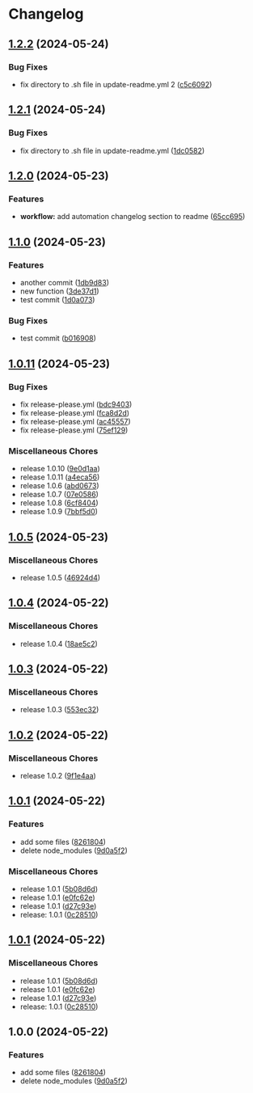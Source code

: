 # Changelog

## [1.2.2](https://github.com/maroon-studio/cargo-route/compare/v1.2.1...v1.2.2) (2024-05-24)


### Bug Fixes

* fix directory to .sh file in update-readme.yml 2 ([c5c6092](https://github.com/maroon-studio/cargo-route/commit/c5c609293a763da52adb6d70c6a4e705accef504))

## [1.2.1](https://github.com/maroon-studio/cargo-route/compare/v1.2.0...v1.2.1) (2024-05-24)


### Bug Fixes

* fix directory to .sh file in update-readme.yml ([1dc0582](https://github.com/maroon-studio/cargo-route/commit/1dc0582f7db6abae0a250853d90a7155a12977c4))

## [1.2.0](https://github.com/maroon-studio/cargo-route/compare/v1.1.0...v1.2.0) (2024-05-23)


### Features

* **workflow:** add automation changelog section to readme ([65cc695](https://github.com/maroon-studio/cargo-route/commit/65cc695c351106b49389e091b6bdb6cd8ef20ab4))

## [1.1.0](https://github.com/maroon-studio/cargo-route/compare/v1.0.11...v1.1.0) (2024-05-23)


### Features

* another commit ([1db9d83](https://github.com/maroon-studio/cargo-route/commit/1db9d83e6fea359a093d15d5224d44dab5319ad8))
* new function ([3de37d1](https://github.com/maroon-studio/cargo-route/commit/3de37d1f61b5aaae3bfbe4949e5cd59e9e699113))
* test commit ([1d0a073](https://github.com/maroon-studio/cargo-route/commit/1d0a0733316dab9bcfbb00fedf76e4dbd3359ce8))


### Bug Fixes

* test commit ([b016908](https://github.com/maroon-studio/cargo-route/commit/b016908185e064375230006b4bd68829e44cde18))

## [1.0.11](https://github.com/maroon-studio/cargo-route/compare/v1.0.5...v1.0.11) (2024-05-23)


### Bug Fixes

* fix release-please.yml ([bdc9403](https://github.com/maroon-studio/cargo-route/commit/bdc9403f205f15dd883d1a272ab0425d00818a88))
* fix release-please.yml ([fca8d2d](https://github.com/maroon-studio/cargo-route/commit/fca8d2d9590438ebb1ce67750f7c9c347218b74e))
* fix release-please.yml ([ac45557](https://github.com/maroon-studio/cargo-route/commit/ac455571d4d219044d1bf07847786b5598df1b14))
* fix release-please.yml ([75ef129](https://github.com/maroon-studio/cargo-route/commit/75ef1293831060e33d7516d357b836b749c811b6))


### Miscellaneous Chores

* release 1.0.10 ([9e0d1aa](https://github.com/maroon-studio/cargo-route/commit/9e0d1aa0561cf67a11a8426a1fa9483edf2c35d5))
* release 1.0.11 ([a4eca56](https://github.com/maroon-studio/cargo-route/commit/a4eca56710ec969f3cbfd1c0652bda4a7fee7d88))
* release 1.0.6 ([abd0673](https://github.com/maroon-studio/cargo-route/commit/abd067382a27bea976c66632a92f559894780e48))
* release 1.0.7 ([07e0586](https://github.com/maroon-studio/cargo-route/commit/07e0586e4255e825df9f38104d8c65f4ff5a9d7d))
* release 1.0.8 ([6cf8404](https://github.com/maroon-studio/cargo-route/commit/6cf8404b3b395757f2bb77a419787647e325e1bd))
* release 1.0.9 ([7bbf5d0](https://github.com/maroon-studio/cargo-route/commit/7bbf5d09e819774409a98fa75eb6273466ed8959))

## [1.0.5](https://github.com/maroon-studio/cargo-route/compare/v1.0.4...v1.0.5) (2024-05-23)


### Miscellaneous Chores

* release 1.0.5 ([46924d4](https://github.com/maroon-studio/cargo-route/commit/46924d4bdfe49ff9d74c8b27e6fbf746593399f0))

## [1.0.4](https://github.com/maroon-studio/cargo-route/compare/v1.0.3...v1.0.4) (2024-05-22)


### Miscellaneous Chores

* release 1.0.4 ([18ae5c2](https://github.com/maroon-studio/cargo-route/commit/18ae5c252bca6792b29c1d3edc73af8401daab88))

## [1.0.3](https://github.com/maroon-studio/cargo-route/compare/v1.0.2...v1.0.3) (2024-05-22)


### Miscellaneous Chores

* release 1.0.3 ([553ec32](https://github.com/maroon-studio/cargo-route/commit/553ec3293c3322062d64b2f282780c253a137fba))

## [1.0.2](https://github.com/maroon-studio/cargo-route/compare/v1.0.1...v1.0.2) (2024-05-22)


### Miscellaneous Chores

* release 1.0.2 ([9f1e4aa](https://github.com/maroon-studio/cargo-route/commit/9f1e4aa78b3f3d3ec0bc5d8e1172719aee3a9e0f))

## [1.0.1](https://github.com/maroon-studio/cargo-route/compare/v1.0.1...v1.0.1) (2024-05-22)


### Features

* add some files ([8261804](https://github.com/maroon-studio/cargo-route/commit/826180436322f11b7ff563219a3be8cc3eb5309f))
* delete node_modules ([9d0a5f2](https://github.com/maroon-studio/cargo-route/commit/9d0a5f298ac3a11b18685f7c5fce4f5c05550354))


### Miscellaneous Chores

* release 1.0.1 ([5b08d6d](https://github.com/maroon-studio/cargo-route/commit/5b08d6d28b23470558751f0d28f8c6c3df02c9fe))
* release 1.0.1 ([e0fc62e](https://github.com/maroon-studio/cargo-route/commit/e0fc62ebbf33c3bcad3e7851b71d7a201e3a0ff0))
* release 1.0.1 ([d27c93e](https://github.com/maroon-studio/cargo-route/commit/d27c93e3b5784fea96325ae9e9bdca6bf48667ee))
* release: 1.0.1 ([0c28510](https://github.com/maroon-studio/cargo-route/commit/0c28510d7afdc545a821fbf5d9ce89bb526eca57))

## [1.0.1](https://github.com/maroon-studio/cargo-route/compare/v1.0.0...v1.0.1) (2024-05-22)


### Miscellaneous Chores

* release 1.0.1 ([5b08d6d](https://github.com/maroon-studio/cargo-route/commit/5b08d6d28b23470558751f0d28f8c6c3df02c9fe))
* release 1.0.1 ([e0fc62e](https://github.com/maroon-studio/cargo-route/commit/e0fc62ebbf33c3bcad3e7851b71d7a201e3a0ff0))
* release 1.0.1 ([d27c93e](https://github.com/maroon-studio/cargo-route/commit/d27c93e3b5784fea96325ae9e9bdca6bf48667ee))
* release: 1.0.1 ([0c28510](https://github.com/maroon-studio/cargo-route/commit/0c28510d7afdc545a821fbf5d9ce89bb526eca57))

## 1.0.0 (2024-05-22)


### Features

* add some files ([8261804](https://github.com/maroon-studio/cargo-route/commit/826180436322f11b7ff563219a3be8cc3eb5309f))
* delete node_modules ([9d0a5f2](https://github.com/maroon-studio/cargo-route/commit/9d0a5f298ac3a11b18685f7c5fce4f5c05550354))
